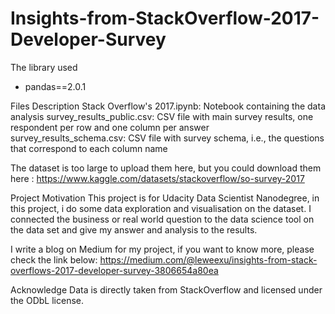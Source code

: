 # Insights-from-StackOverflow-2017-Developer-Survey

The library used
- pandas==2.0.1

Files Description
Stack Overflow's 2017.ipynb: Notebook containing the data analysis
survey_results_public.csv:  CSV file with main survey results, one respondent per row and one column per answer
survey_results_schema.csv:  CSV file with survey schema, i.e., the questions that correspond to each column name

The dataset is too large to upload them here, but you could download them here : 
https://www.kaggle.com/datasets/stackoverflow/so-survey-2017

Project Motivation
This project is for Udacity Data Scientist Nanodegree, in this project, i do some data exploration and visualisation on the dataset.
I connected the business or real world question to the data science tool on the data set and give my answer and analysis to the results.

I write a blog on Medium for my project, if you want to know more, please check the link below:
https://medium.com/@leweexu/insights-from-stack-overflows-2017-developer-survey-3806654a80ea

Acknowledge
Data is directly taken from StackOverflow and licensed under the ODbL license.